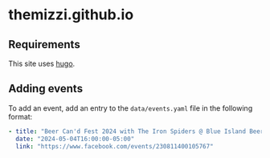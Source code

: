 # themizzi.github.io

## Requirements

This site uses [hugo](https://gohugo.io/).

## Adding events

To add an event, add an entry to the `data/events.yaml` file in the following format:

```yaml
- title: "Beer Can'd Fest 2024 with The Iron Spiders @ Blue Island Beer Company in Blue Island, IL"
  date: "2024-05-04T16:00:00-05:00"
  link: "https://www.facebook.com/events/230811400105767"
```
